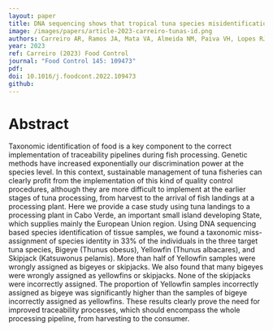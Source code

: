 ```yaml
---
layout: paper
title: DNA sequencing shows that tropical tuna species misidentification can be an underestimated issue in fish landings
image: /images/papers/article-2023-carreiro-tunas-id.png
authors: Carreiro AR, Ramos JA, Mata VA, Almeida NM, Paiva VH, Lopes RJ.
year: 2023
ref: Carreiro (2023) Food Control
journal: "Food Control 145: 109473"
pdf: 
doi: 10.1016/j.foodcont.2022.109473
github: 
---
```


# Abstract
Taxonomic identification of food is a key component to the correct implementation of traceability pipelines during fish processing. Genetic methods have increased exponentially our discrimination power at the species level. In this context, sustainable management of tuna fisheries can clearly profit from the implementation of this kind of quality control procedures, although they are more difficult to implement at the earlier stages of tuna processing, from harvest to the arrival of fish landings at a processing plant. Here we provide a case study using tuna landings to a processing plant in Cabo Verde, an important small island developing State, which supplies mainly the European Union region. Using DNA sequencing based species identification of tissue samples, we found a taxonomic miss-assignment of species identity in 33% of the individuals in the three target tuna species, Bigeye (Thunus obesus), Yellowfin (Thunus albacares), and Skipjack (Katsuwonus pelamis). More than half of Yellowfin samples were wrongly assigned as bigeyes or skipjacks. We also found that many bigeyes were wrongly assigned as yellowfins or skipjacks. None of the skipjacks were incorrectly assigned. The proportion of Yellowfin samples incorrectly assigned as bigeye was significantly higher than the samples of bigeye incorrectly assigned as yellowfins. These results clearly prove the need for improved traceability processes, which should encompass the whole processing pipeline, from harvesting to the consumer.